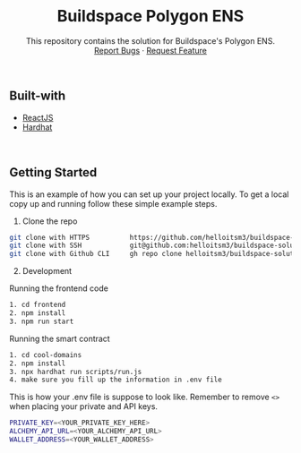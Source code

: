 <!-- PROJECT LOGO -->
<br />
<div>
  <div align="center">
    <h1 style="font-weight: bold">Buildspace Polygon ENS</h1>
    <p align="center">
        This repository contains the solution for Buildspace's Polygon ENS.
<br />
<a href="https://github.com/helloitsm3/buildspace-solutions/issues">Report Bugs</a>
·
<a href="https://github.com/helloitsm3/buildspace-solutions/issues">Request Feature</a>
</p>

  </div>
</div>

<br />

## Built-with

-   [ReactJS](https://reactjs.org/)
-   [Hardhat](https://hardhat.org/)

<br />

<!-- GETTING STARTED -->

## Getting Started

This is an example of how you can set up your project locally. To get a local copy up and running follow these simple example steps.

1. Clone the repo

```sh
git clone with HTTPS          https://github.com/helloitsm3/buildspace-solutions.git
git clone with SSH            git@github.com:helloitsm3/buildspace-solutions.git
git clone with Github CLI     gh repo clone helloitsm3/buildspace-solutions
```

2. Development

Running the frontend code

```sh
1. cd frontend
2. npm install
3. npm run start
```

Running the smart contract

```sh
1. cd cool-domains
2. npm install
3. npx hardhat run scripts/run.js
4. make sure you fill up the information in .env file
```

This is how your .env file is suppose to look like. Remember to remove `<>` when placing your private and API keys.

```sh
PRIVATE_KEY=<YOUR_PRIVATE_KEY_HERE>
ALCHEMY_API_URL=<YOUR_ALCHEMY_API_URL>
WALLET_ADDRESS=<YOUR_WALLET_ADDRESS>
```
